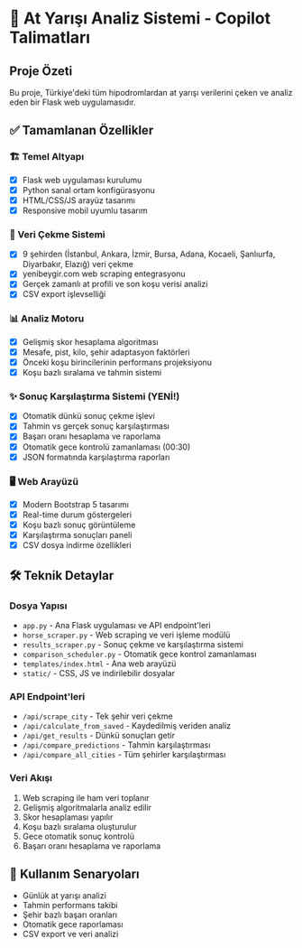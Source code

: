 # 🏇 At Yarışı Analiz Sistemi - Copilot Talimatları

## Proje Özeti
Bu proje, Türkiye'deki tüm hipodromlardan at yarışı verilerini çeken ve analiz eden bir Flask web uygulamasıdır.

## ✅ Tamamlanan Özellikler

### 🏗️ Temel Altyapı
- [x] Flask web uygulaması kurulumu
- [x] Python sanal ortam konfigürasyonu 
- [x] HTML/CSS/JS arayüz tasarımı
- [x] Responsive mobil uyumlu tasarım

### 🔄 Veri Çekme Sistemi
- [x] 9 şehirden (İstanbul, Ankara, İzmir, Bursa, Adana, Kocaeli, Şanlıurfa, Diyarbakır, Elazığ) veri çekme
- [x] yenibeygir.com web scraping entegrasyonu
- [x] Gerçek zamanlı at profili ve son koşu verisi analizi
- [x] CSV export işlevselliği

### 📊 Analiz Motoru
- [x] Gelişmiş skor hesaplama algoritması
- [x] Mesafe, pist, kilo, şehir adaptasyon faktörleri
- [x] Önceki koşu birincilerinin performans projeksiyonu
- [x] Koşu bazlı sıralama ve tahmin sistemi

### ✨ Sonuç Karşılaştırma Sistemi (YENİ!)
- [x] Otomatik dünkü sonuç çekme işlevi
- [x] Tahmin vs gerçek sonuç karşılaştırması
- [x] Başarı oranı hesaplama ve raporlama
- [x] Otomatik gece kontrolü zamanlaması (00:30)
- [x] JSON formatında karşılaştırma raporları

### 🖥️ Web Arayüzü
- [x] Modern Bootstrap 5 tasarımı
- [x] Real-time durum göstergeleri
- [x] Koşu bazlı sonuç görüntüleme
- [x] Karşılaştırma sonuçları paneli
- [x] CSV dosya indirme özellikleri

## 🛠️ Teknik Detaylar

### Dosya Yapısı
- `app.py` - Ana Flask uygulaması ve API endpoint'leri
- `horse_scraper.py` - Web scraping ve veri işleme modülü
- `results_scraper.py` - Sonuç çekme ve karşılaştırma sistemi
- `comparison_scheduler.py` - Otomatik gece kontrol zamanlaması
- `templates/index.html` - Ana web arayüzü
- `static/` - CSS, JS ve indirilebilir dosyalar

### API Endpoint'leri
- `/api/scrape_city` - Tek şehir veri çekme
- `/api/calculate_from_saved` - Kaydedilmiş veriden analiz
- `/api/get_results` - Dünkü sonuçları getir
- `/api/compare_predictions` - Tahmin karşılaştırması
- `/api/compare_all_cities` - Tüm şehirler karşılaştırması

### Veri Akışı
1. Web scraping ile ham veri toplanır
2. Gelişmiş algoritmalarla analiz edilir  
3. Skor hesaplaması yapılır
4. Koşu bazlı sıralama oluşturulur
5. Gece otomatik sonuç kontrolü
6. Başarı oranı hesaplama ve raporlama

## 🎯 Kullanım Senaryoları
- Günlük at yarışı analizi
- Tahmin performans takibi
- Şehir bazlı başarı oranları
- Otomatik gece raporlaması
- CSV export ve veri analizi